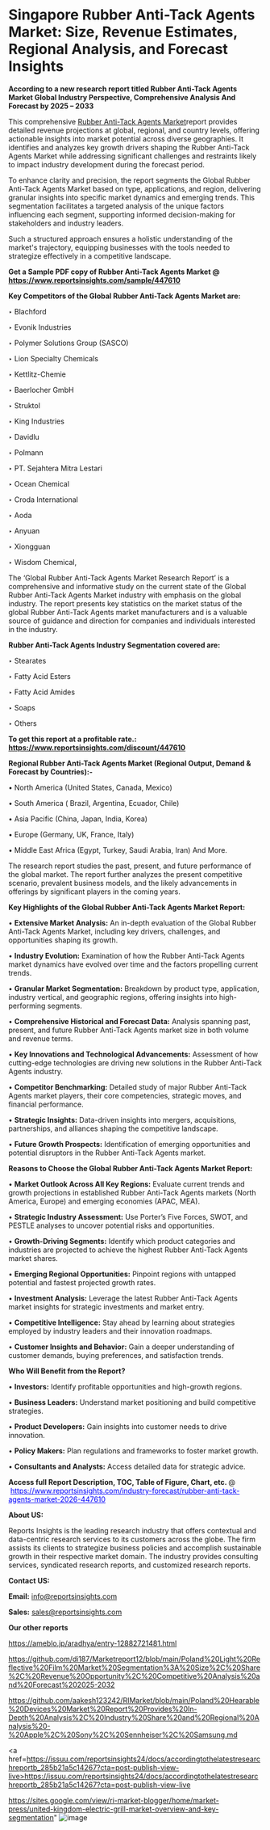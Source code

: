 # Singapore Rubber Anti-Tack Agents Market: Size, Revenue Estimates, Regional Analysis, and Forecast Insights

<strong>According to a new research report titled Rubber Anti-Tack Agents Market Global Industry Perspective, Comprehensive Analysis And Forecast by 2025 – 2033</strong>

This comprehensive <a href=https://www.reportsinsights.com/sample/447610>Rubber Anti-Tack Agents Market</a>report provides detailed revenue projections at global, regional, and country levels, offering actionable insights into market potential across diverse geographies. It identifies and analyzes key growth drivers shaping the Rubber Anti-Tack Agents Market while addressing significant challenges and restraints likely to impact industry development during the forecast period.

To enhance clarity and precision, the report segments the Global Rubber Anti-Tack Agents Market based on type, applications, and region, delivering granular insights into specific market dynamics and emerging trends. This segmentation facilitates a targeted analysis of the unique factors influencing each segment, supporting informed decision-making for stakeholders and industry leaders.

Such a structured approach ensures a holistic understanding of the market's trajectory, equipping businesses with the tools needed to strategize effectively in a competitive landscape.

<strong>Get a Sample PDF copy of Rubber Anti-Tack Agents Market </strong><strong>@<a href=https://www.reportsinsights.com/sample/447610 style=color:#0000ff;> https://www.reportsinsights.com/sample/447610</a></strong></font>

<strong>Key Competitors of the Global Rubber Anti-Tack Agents Market are:</strong>

‣ Blachford

‣ Evonik Industries

‣ Polymer Solutions Group (SASCO)

‣ Lion Specialty Chemicals

‣ Kettlitz-Chemie

‣ Baerlocher GmbH

‣ Struktol

‣ King Industries

‣ Davidlu

‣ Polmann

‣ PT. Sejahtera Mitra Lestari

‣ Ocean Chemical

‣ Croda International

‣ Aoda

‣ Anyuan

‣ Xiongguan

‣ Wisdom Chemical,

The ‘Global Rubber Anti-Tack Agents Market Research Report’ is a comprehensive and informative study on the current state of the Global Rubber Anti-Tack Agents Market industry with emphasis on the global industry. The report presents key statistics on the market status of the global Rubber Anti-Tack Agents market manufacturers and is a valuable source of guidance and direction for companies and individuals interested in the industry.

<strong>Rubber Anti-Tack Agents Industry Segmentation covered are:</strong>

‣ Stearates

‣ Fatty Acid Esters

‣ Fatty Acid Amides

‣ Soaps

‣ Others

<strong>To get this report at a profitable rate.: <a href=https://www.reportsinsights.com/discount/447610 style=color:#0000ff;>https://www.reportsinsights.com/discount/447610</a></strong></font>

<strong>Regional Rubber Anti-Tack Agents Market (Regional Output, Demand &amp; Forecast by Countries):-</strong>

• North America (United States, Canada, Mexico)

• South America ( Brazil, Argentina, Ecuador, Chile)

• Asia Pacific (China, Japan, India, Korea)

• Europe (Germany, UK, France, Italy)

• Middle East Africa (Egypt, Turkey, Saudi Arabia, Iran) And More.

The research report studies the past, present, and future performance of the global market. The report further analyzes the present competitive scenario, prevalent business models, and the likely advancements in offerings by significant players in the coming years.

<strong>Key Highlights of the Global Rubber Anti-Tack Agents Market Report:</strong>

• <strong>Extensive Market Analysis:</strong> An in-depth evaluation of the Global Rubber Anti-Tack Agents Market, including key drivers, challenges, and opportunities shaping its growth.

• <strong>Industry Evolution:</strong> Examination of how the Rubber Anti-Tack Agents market dynamics have evolved over time and the factors propelling current trends.

• <strong>Granular Market Segmentation:</strong> Breakdown by product type, application, industry vertical, and geographic regions, offering insights into high-performing segments.

• <strong>Comprehensive Historical and Forecast Data:</strong> Analysis spanning past, present, and future Rubber Anti-Tack Agents market size in both volume and revenue terms.

• <strong>Key Innovations and Technological Advancements:</strong> Assessment of how cutting-edge technologies are driving new solutions in the Rubber Anti-Tack Agents industry.

• <strong>Competitor Benchmarking:</strong> Detailed study of major Rubber Anti-Tack Agents market players, their core competencies, strategic moves, and financial performance.

• <strong>Strategic Insights:</strong> Data-driven insights into mergers, acquisitions, partnerships, and alliances shaping the competitive landscape.

• <strong>Future Growth Prospects:</strong> Identification of emerging opportunities and potential disruptors in the Rubber Anti-Tack Agents market.

<strong>Reasons to Choose the Global Rubber Anti-Tack Agents Market Report:</strong>

• <strong>Market Outlook Across All Key Regions:</strong> Evaluate current trends and growth projections in established Rubber Anti-Tack Agents markets (North America, Europe) and emerging economies (APAC, MEA).

• <strong>Strategic Industry Assessment:</strong> Use Porter’s Five Forces, SWOT, and PESTLE analyses to uncover potential risks and opportunities.

• <strong>Growth-Driving Segments:</strong> Identify which product categories and industries are projected to achieve the highest Rubber Anti-Tack Agents market shares.

• <strong>Emerging Regional Opportunities:</strong> Pinpoint regions with untapped potential and fastest projected growth rates.

• <strong>Investment Analysis:</strong> Leverage the latest Rubber Anti-Tack Agents market insights for strategic investments and market entry.

• <strong>Competitive Intelligence:</strong> Stay ahead by learning about strategies employed by industry leaders and their innovation roadmaps.

• <strong>Customer Insights and Behavior:</strong> Gain a deeper understanding of customer demands, buying preferences, and satisfaction trends.

<strong>Who Will Benefit from the Report?</strong>

• <strong>Investors:</strong> Identify profitable opportunities and high-growth regions.

• <strong>Business Leaders:</strong> Understand market positioning and build competitive strategies.

• <strong>Product Developers:</strong> Gain insights into customer needs to drive innovation.

• <strong>Policy Makers:</strong> Plan regulations and frameworks to foster market growth.

• <strong>Consultants and Analysts:</strong> Access detailed data for strategic advice.
</ul>
<strong>Access full Report Description, TOC, Table of Figure, Chart, etc. </strong>@  <a href=https://www.reportsinsights.com/industry-forecast/rubber-anti-tack-agents-market-2026-447610 style=color:#0000ff;>https://www.reportsinsights.com/industry-forecast/rubber-anti-tack-agents-market-2026-447610</a></font>

<strong><strong>About US</strong>:</strong>

Reports Insights is the leading research industry that offers contextual and data-centric research services to its customers across the globe. The firm assists its clients to strategize business policies and accomplish sustainable growth in their respective market domain. The industry provides consulting services, syndicated research reports, and customized research reports.

<strong>Contact US:</strong>

<p class=""""><b>Email:</b> <a href=mailto:info@reportsinsights.com>info@reportsinsights.com</a></p>
<p class=""""><b>Sales:</b> <a href=mailto:sales@reportsinsights.com>sales@reportsinsights.com</a></p>

<strong>Our other reports</strong>

<a href=https://ameblo.jp/aradhya/entry-12882721481.html>https://ameblo.jp/aradhya/entry-12882721481.html</a>

<a href=https://github.com/di187/Marketreport12/blob/main/Poland%20Light%20Reflective%20Film%20Market%20Segmentation%3A%20Size%2C%20Share%2C%20Revenue%20Opportunity%2C%20Competitive%20Analysis%20and%20Forecast%202025-2032>https://github.com/di187/Marketreport12/blob/main/Poland%20Light%20Reflective%20Film%20Market%20Segmentation%3A%20Size%2C%20Share%2C%20Revenue%20Opportunity%2C%20Competitive%20Analysis%20and%20Forecast%202025-2032</a>

<a href=https://github.com/aakesh123242/RIMarket/blob/main/Poland%20Hearable%20Devices%20Market%20Report%20Provides%20In-Depth%20Analysis%2C%20Industry%20Share%20and%20Regional%20Analysis%20-%20Apple%2C%20Sony%2C%20Sennheiser%2C%20Samsung.md>https://github.com/aakesh123242/RIMarket/blob/main/Poland%20Hearable%20Devices%20Market%20Report%20Provides%20In-Depth%20Analysis%2C%20Industry%20Share%20and%20Regional%20Analysis%20-%20Apple%2C%20Sony%2C%20Sennheiser%2C%20Samsung.md</a>

<a href=https://issuu.com/reportsinsights24/docs/accordingtothelatestresearchreportb_285b21a5c14267?cta=post-publish-view-live>https://issuu.com/reportsinsights24/docs/accordingtothelatestresearchreportb_285b21a5c14267?cta=post-publish-view-live</a>

<a href=https://sites.google.com/view/ri-market-blogger/home/market-press/united-kingdom-electric-grill-market-overview-and-key-segmentation>https://sites.google.com/view/ri-market-blogger/home/market-press/united-kingdom-electric-grill-market-overview-and-key-segmentation</a>"
![image](https://github.com/user-attachments/assets/9b2d7aa1-20dd-44b0-be0a-3d9906d4f48c)
